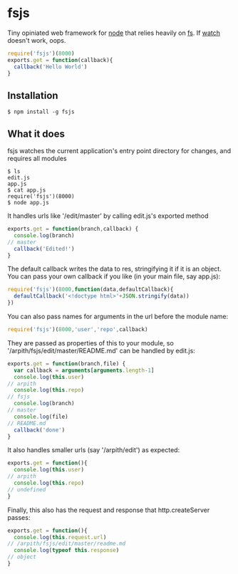 fsjs
====

Tiny opiniated web framework for [node](http://nodejs.org) that relies heavily on [fs](http://nodejs.org/api/fs.html). If [watch](http://nodejs.org/api/fs.html#fs_fs_watch_filename_options_listener) doesn't work, oops.

```js
require('fsjs')(8000)
exports.get = function(callback){
  callback('Hello World')
}
```

## Installation
    $ npm install -g fsjs

## What it does
fsjs watches the current application's entry point directory for changes, and requires all modules
```
$ ls
edit.js
app.js
$ cat app.js
require('fsjs')(8000)
$ node app.js
```
It handles urls like '/edit/master' by calling edit.js's exported method
```js
exports.get = function(branch,callback) {
  console.log(branch)
// master
  callback('Edited!')
}
```
The default callback writes the data to res, stringifying it if it is an object. You can pass your own callback if you like (in your main file, say app.js):
```js
require('fsjs')(8000,function(data,defaultCallback){
  defaultCallback('<!doctype html>'+JSON.stringify(data))
})
```
You can also pass names for arguments in the url before the module name:
```js
require('fsjs')(8000,'user','repo',callback)
```
They are passed as properties of this to your module, so '/arpith/fsjs/edit/master/README.md' can be handled by edit.js:
```js
exports.get = function(branch,file) {
  var callback = arguments[arguments.length-1]
  console.log(this.user)
// arpith
  console.log(this.repo)
// fsjs
  console.log(branch)
// master
  console.log(file)
// README.md
  callback('done')
}
```
It also handles smaller urls (say '/arpith/edit') as expected:
```js
exports.get = function(){
  console.log(this.user)
// arpith
  console.log(this.repo)
// undefined
}
```
Finally, this also has the request and response that http.createServer passes:
```js
exports.get = function(){
  console.log(this.request.url)
// /arpith/fsjs/edit/master/readme.md
  console.log(typeof this.response)
// object
}
```
